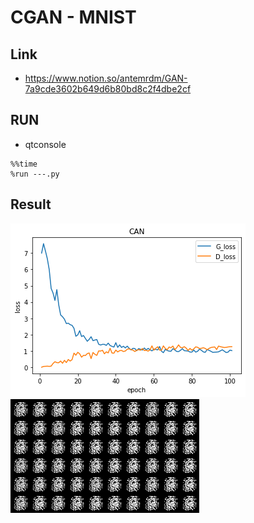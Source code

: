 # CGAN - MNIST

## Link
- https://www.notion.so/antemrdm/GAN-7a9cde3602b649d6b80bd8c2f4dbe2cf

## RUN
- qtconsole
```
%%time
%run ---.py
```

## Result
![image](./CGAN-MNIST.png)
![image](CGAN-fake-img/CGAN-fake-img.gif)
